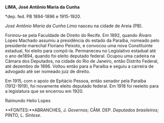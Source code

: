 **LIMA, José Antônio Maria da Cunha**

\*dep. fed. PB 1894-1896 e 1915-1920.

*José Antônio Maria da Cunha Lima* nasceu na cidade de Areia (PB).

Formou-se pela Faculdade de Direito do Recife. Em 1892, quando Álvaro
Lopes Machado assumiu a presidência do estado da Paraíba, nomeado pelo
presidente marechal Floriano Peixoto, e convocou uma nova Constituinte
estadual, foi eleito para compô-la. Permaneceu no Legislativo estadual
até o ano de1894, quando foi eleito deputado federal. Ocupou uma cadeira
na Câmara dos Deputados, na cidade do Rio de Janeiro, então Distrito
Federal, até dezembro de 1896. Voltou então para a Paraíba e seguiu a
carreira de advogado até ser nomeado juiz de direito.

Em 1915, com o apoio de Epitácio Pessoa, então senador pela Paraíba
(1912-1919), foi novamente eleito deputado federal. Em 1918 foi reeleito
para a legislatura que se encerrou em 1920.

Raimundo Helio Lopes

**FONTES:**ABRANCHES, J. *Governos*; CÂM. DEP. *Deputados brasileiros*;
PINTO, L. *Síntese.*
